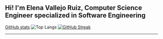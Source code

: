 ## Hi! I'm Elena Vallejo Ruiz, Computer Science Engineer specialized in Software Engineering

[GitHub stats](https://github-readme-stats.vercel.app/api?username=elenavallejor&show_icons=true&theme=radical)
![Top Langs](https://github-readme-stats.vercel.app/api/top-langs/?username=elenavallejor&layout=compact&theme=radical)
[![GitHub Streak](https://github-readme-streak-stats.herokuapp.com?user=elenavallejor&theme=radical)](https://git.io/streak-stats)

---


<!--
**elenavallejor/elenavallejor** is a ✨ _special_ ✨ repository because its `README.md` (this file) appears on your GitHub profile.

Here are some ideas to get you started:

- 🔭 I’m currently working on ...
- 🌱 I’m currently learning ...
- 👯 I’m looking to collaborate on ...
- 🤔 I’m looking for help with ...
- 💬 Ask me about ...
- 📫 How to reach me: ...
- 😄 Pronouns: ...
- ⚡ Fun fact: ...
-->
